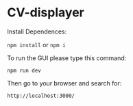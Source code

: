 # CV-displayer

Install Dependences:

`npm install` or `npm i`

To run the GUI please type this command:

`npm run dev`

Then go to your browser and search for:

`http://localhost:3000/`
